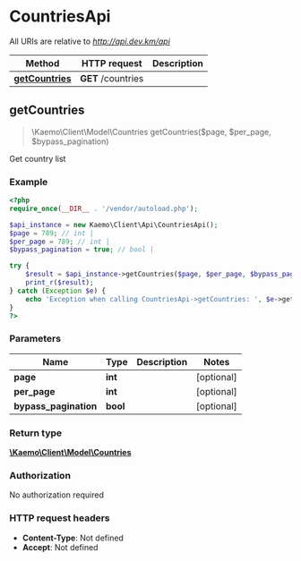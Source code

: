 # CountriesApi

All URIs are relative to *http://api.dev.km/api*

Method | HTTP request | Description
------------- | ------------- | -------------
[**getCountries**](#getCountries) | **GET** /countries | 


## **getCountries**
> \Kaemo\Client\Model\Countries getCountries($page, $per_page, $bypass_pagination)



Get country list

### Example
```php
<?php
require_once(__DIR__ . '/vendor/autoload.php');

$api_instance = new Kaemo\Client\Api\CountriesApi();
$page = 789; // int | 
$per_page = 789; // int | 
$bypass_pagination = true; // bool | 

try {
    $result = $api_instance->getCountries($page, $per_page, $bypass_pagination);
    print_r($result);
} catch (Exception $e) {
    echo 'Exception when calling CountriesApi->getCountries: ', $e->getMessage(), PHP_EOL;
}
?>
```

### Parameters

Name | Type | Description  | Notes
------------- | ------------- | ------------- | -------------
 **page** | **int**|  | [optional]
 **per_page** | **int**|  | [optional]
 **bypass_pagination** | **bool**|  | [optional]

### Return type

[**\Kaemo\Client\Model\Countries**](#Countries)

### Authorization

No authorization required

### HTTP request headers

 - **Content-Type**: Not defined
 - **Accept**: Not defined

